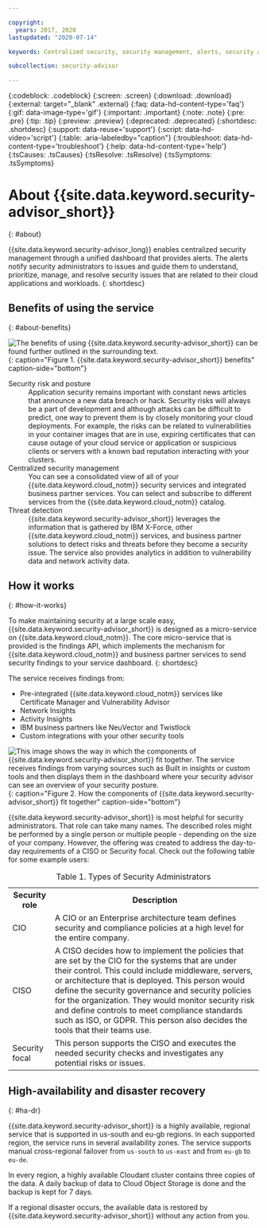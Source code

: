 ```yaml
---

copyright:
  years: 2017, 2020
lastupdated: "2020-07-14"

keywords: Centralized security, security management, alerts, security alert, security risk, insights, threat detection

subcollection: security-advisor

---
```


{:codeblock: .codeblock}
{:screen: .screen}
{:download: .download}
{:external: target="_blank" .external}
{:faq: data-hd-content-type='faq'}
{:gif: data-image-type='gif'}
{:important: .important}
{:note: .note}
{:pre: .pre}
{:tip: .tip}
{:preview: .preview}
{:deprecated: .deprecated}
{:shortdesc: .shortdesc}
{:support: data-reuse='support'}
{:script: data-hd-video='script'}
{:table: .aria-labeledby="caption"}
{:troubleshoot: data-hd-content-type='troubleshoot'}
{:help: data-hd-content-type='help'}
{:tsCauses: .tsCauses}
{:tsResolve: .tsResolve}
{:tsSymptoms: .tsSymptoms}


# About {{site.data.keyword.security-advisor_short}}
{: #about}

{{site.data.keyword.security-advisor_long}} enables centralized security management through a unified dashboard that provides alerts. The alerts notify security administrators to issues and guide them to understand, prioritize, manage, and resolve security issues that are related to their cloud applications and workloads.
{: shortdesc}

## Benefits of using the service
{: #about-benefits}

![The benefits of using {{site.data.keyword.security-advisor_short}} can be found further outlined in the surrounding text.](images/sa-benefits.png){: caption="Figure 1. {{site.data.keyword.security-advisor_short}} benefits" caption-side="bottom"}

<dl>
  <dt>Security risk and posture</dt>
    <dd>Application security remains important with constant news articles that announce a new data breach or hack. Security risks will always be a part of development and although attacks can be difficult to predict, one way to prevent them is by closely monitoring your cloud deployments. For example, the risks can be related to vulnerabilities in your container images that are in use, expiring certificates that can cause outage of your cloud service or application or suspicious clients or servers with a known bad reputation interacting with your clusters.</dd>
  <dt>Centralized security management</dt>
    <dd>You can see a consolidated view of all of your {{site.data.keyword.cloud_notm}} security services and integrated business partner services. You can select and subscribe to different services from the {{site.data.keyword.cloud_notm}} catalog.</dd>
  <dt>Threat detection</dt>
    <dd>{{site.data.keyword.security-advisor_short}} leverages the information that is gathered by IBM X-Force, other {{site.data.keyword.cloud_notm}} services, and business partner solutions to detect risks and threats before they become a security issue. The service also provides analytics in addition to vulnerability data and network activity data.</dd>
</dl>


## How it works
{: #how-it-works}

To make maintaining security at a large scale easy, {{site.data.keyword.security-advisor_short}} is designed as a micro-service on {{site.data.keyword.cloud_notm}}. The core micro-service that is provided is the findings API, which implements the mechanism for {{site.data.keyword.cloud_notm}} and business partner services to send security findings to your service dashboard.
{: shortdesc}

The service receives findings from:
* Pre-integrated {{site.data.keyword.cloud_notm}} services like Certificate Manager and Vulnerability Advisor
* Network Insights
* Activity Insights
* IBM business partners like NeuVector and Twistlock
* Custom integrations with your other security tools


![This image shows the way in which the components of {{site.data.keyword.security-advisor_short}} fit together. The service receives findings from varying sources such as Built in insights or custom tools and then displays them in the dashboard where your security advisor can see an overview of your security posture.](images/how-it-works.png){: caption="Figure 2. How the components of {{site.data.keyword.security-advisor_short}} fit together" caption-side="bottom"}


{{site.data.keyword.security-advisor_short}} is most helpful for security administrators. That role can take many names. The described roles might be performed by a single person or multiple people - depending on the size of your company. However, the offering was created to address the day-to-day requirements of a CISO or Security focal. Check out the following table for some example users:

<table>
  <caption>Table 1. Types of Security Administrators</caption>
  <tr>
    <th>Security role</th>
    <th>Description</th>
  </tr>
  <tr>
    <td>CIO</td>
    <td>A CIO or an Enterprise architecture team defines security and compliance policies at a high level for the entire company.</td>
  </tr>
  <tr>
    <td>CISO</td>
    <td>A CISO decides how to implement the policies that are set by the CIO for the systems that are under their control. This could include middleware, servers, or architecture that is deployed. This person would define the security governance and security policies for the organization. They would monitor security risk and define controls to meet compliance standards such as ISO, or GDPR. This person also decides the tools that their teams use.</td>
  </tr>
  <tr>
    <td>Security focal</td>
    <td>This person supports the CISO and executes the needed security checks and investigates any potential risks or issues. </td>
  </tr>
</table>





## High-availability and disaster recovery
{: #ha-dr}

{{site.data.keyword.security-advisor_short}} is a highly available, regional service that is supported in us-south and eu-gb regions. In each supported region, the service runs in several availability zones. The service supports manual cross-regional failover from `us-south` to `us-east` and from `eu-gb` to `eu-de`. 

In every region, a highly available Cloudant cluster contains three copies of the data. A daily backup of data to Cloud Object Storage is done and the backup is kept for 7 days.

If a regional disaster occurs, the available data is restored by {{site.data.keyword.security-advisor_short}} without any action from you.

